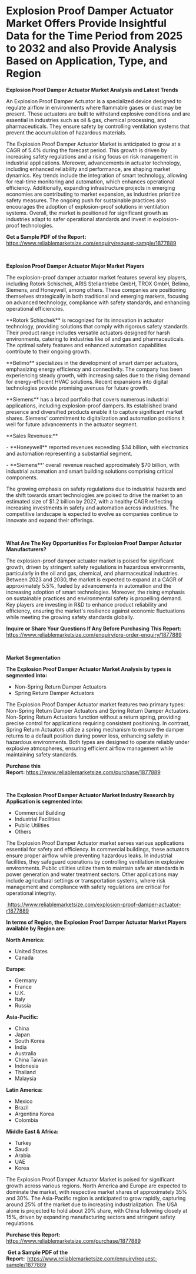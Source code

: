 <p><h1>Explosion Proof Damper Actuator Market Offers Provide Insightful Data for the Time Period from 2025 to 2032 and also Provide Analysis Based on Application, Type, and Region</h1></p><p><strong>Explosion Proof Damper Actuator Market Analysis and Latest Trends</strong></p>
<p><p>An Explosion Proof Damper Actuator is a specialized device designed to regulate airflow in environments where flammable gases or dust may be present. These actuators are built to withstand explosive conditions and are essential in industries such as oil & gas, chemical processing, and pharmaceuticals. They ensure safety by controlling ventilation systems that prevent the accumulation of hazardous materials.</p><p>The Explosion Proof Damper Actuator Market is anticipated to grow at a CAGR of 5.4% during the forecast period. This growth is driven by increasing safety regulations and a rising focus on risk management in industrial applications. Moreover, advancements in actuator technology, including enhanced reliability and performance, are shaping market dynamics. Key trends include the integration of smart technology, allowing for real-time monitoring and automation, which enhances operational efficiency. Additionally, expanding infrastructure projects in emerging economies are contributing to market expansion, as industries prioritize safety measures. The ongoing push for sustainable practices also encourages the adoption of explosion-proof solutions in ventilation systems. Overall, the market is positioned for significant growth as industries adapt to safer operational standards and invest in explosion-proof technologies.</p></p>
<p><strong>Get a Sample PDF of the Report:&nbsp;</strong> <a href="https://www.reliablemarketsize.com/enquiry/request-sample/1877889?utm_campaign=2034&utm_medium=2&utm_source=Github&utm_content=ia&utm_term=12042025&utm_id=explosion-proof-damper-actuator">https://www.reliablemarketsize.com/enquiry/request-sample/1877889</a></p>
<p>&nbsp;</p>
<p><strong>Explosion Proof Damper Actuator Major Market Players</strong></p>
<p><p>The explosion-proof damper actuator market features several key players, including Rotork Schischek, ARIS Stellantriebe GmbH, TROX GmbH, Belimo, Siemens, and Honeywell, among others. These companies are positioning themselves strategically in both traditional and emerging markets, focusing on advanced technology, compliance with safety standards, and enhancing operational efficiencies.</p><p>**Rotork Schischek** is recognized for its innovation in actuator technology, providing solutions that comply with rigorous safety standards. Their product range includes versatile actuators designed for harsh environments, catering to industries like oil and gas and pharmaceuticals. The optimal safety features and enhanced automation capabilities contribute to their ongoing growth.</p><p>**Belimo** specializes in the development of smart damper actuators, emphasizing energy efficiency and connectivity. The company has been experiencing steady growth, with increasing sales due to the rising demand for energy-efficient HVAC solutions. Recent expansions into digital technologies provide promising avenues for future growth.</p><p>**Siemens** has a broad portfolio that covers numerous industrial applications, including explosion-proof dampers. Its established brand presence and diversified products enable it to capture significant market shares. Siemens' commitment to digitalization and automation positions it well for future advancements in the actuator segment.</p><p>**Sales Revenues:** </p><p>- **Honeywell** reported revenues exceeding $34 billion, with electronics and automation representing a substantial segment.</p><p>- **Siemens**’ overall revenue reached approximately $70 billion, with industrial automation and smart building solutions comprising critical components.</p><p>  </p><p>The growing emphasis on safety regulations due to industrial hazards and the shift towards smart technologies are poised to drive the market to an estimated size of $1.2 billion by 2027, with a healthy CAGR reflecting increasing investments in safety and automation across industries. The competitive landscape is expected to evolve as companies continue to innovate and expand their offerings.</p></p>
<p>&nbsp;</p>
<p><strong>What Are The Key Opportunities For Explosion Proof Damper Actuator Manufacturers?</strong></p>
<p><p>The explosion-proof damper actuator market is poised for significant growth, driven by stringent safety regulations in hazardous environments, particularly in the oil and gas, chemical, and pharmaceutical industries. Between 2023 and 2030, the market is expected to expand at a CAGR of approximately 5.5%, fueled by advancements in automation and the increasing adoption of smart technologies. Moreover, the rising emphasis on sustainable practices and environmental safety is propelling demand. Key players are investing in R&D to enhance product reliability and efficiency, ensuring the market's resilience against economic fluctuations while meeting the growing safety standards globally.</p></p>
<p><strong>Inquire or Share Your Questions If Any Before Purchasing This Report:</strong> <a href="https://www.reliablemarketsize.com/enquiry/pre-order-enquiry/1877889?utm_campaign=2034&utm_medium=2&utm_source=Github&utm_content=ia&utm_term=12042025&utm_id=explosion-proof-damper-actuator">https://www.reliablemarketsize.com/enquiry/pre-order-enquiry/1877889</a></p>
<p>&nbsp;</p>
<p><strong>Market Segmentation</strong></p>
<p><strong>The Explosion Proof Damper Actuator Market Analysis by types is segmented into:</strong></p>
<p><ul><li>Non-Spring Return Damper Actuators</li><li>Spring Return Damper Actuators</li></ul></p>
<p><p>The Explosion Proof Damper Actuator market features two primary types: Non-Spring Return Damper Actuators and Spring Return Damper Actuators. Non-Spring Return Actuators function without a return spring, providing precise control for applications requiring consistent positioning. In contrast, Spring Return Actuators utilize a spring mechanism to ensure the damper returns to a default position during power loss, enhancing safety in hazardous environments. Both types are designed to operate reliably under explosive atmospheres, ensuring efficient airflow management while maintaining safety standards.</p></p>
<p><strong>Purchase this Report:&nbsp;</strong><a href="https://www.reliablemarketsize.com/purchase/1877889?utm_campaign=2034&utm_medium=2&utm_source=Github&utm_content=ia&utm_term=12042025&utm_id=explosion-proof-damper-actuator">https://www.reliablemarketsize.com/purchase/1877889</a></p>
<p>&nbsp;</p>
<p><strong>The Explosion Proof Damper Actuator Market Industry Research by Application is segmented into:</strong></p>
<p><ul><li>Commercial Building</li><li>Industrial Facilities</li><li>Public Utilities</li><li>Others</li></ul></p>
<p><p>The Explosion Proof Damper Actuator market serves various applications essential for safety and efficiency. In commercial buildings, these actuators ensure proper airflow while preventing hazardous leaks. In industrial facilities, they safeguard operations by controlling ventilation in explosive environments. Public utilities utilize them to maintain safe air standards in power generation and water treatment sectors. Other applications may include agricultural settings or transportation systems, where risk management and compliance with safety regulations are critical for operational integrity.</p></p>
<p><a href="https://www.reliablemarketsize.com/explosion-proof-damper-actuator-r1877889?utm_campaign=2034&utm_medium=2&utm_source=Github&utm_content=ia&utm_term=12042025&utm_id=explosion-proof-damper-actuator">&nbsp;https://www.reliablemarketsize.com/explosion-proof-damper-actuator-r1877889</a></p>
<p><strong>In terms of Region, the Explosion Proof Damper Actuator Market Players available by Region are:</strong></p>
<p>
    <p> <strong> North America: </strong>
        <ul>
            <li>United States</li>
            <li>Canada</li>
        </ul>
        </p> 
    <p> <strong> Europe: </strong>
        <ul>
            <li>Germany</li>
            <li>France</li>
            <li>U.K.</li>
            <li>Italy</li>
            <li>Russia</li>
        </ul>
        </p> 
    <p> <strong> Asia-Pacific: </strong>
        <ul>
            <li>China</li>
            <li>Japan</li>
            <li>South Korea</li>
            <li>India</li>
            <li>Australia</li>
            <li>China Taiwan</li>
            <li>Indonesia</li>
            <li>Thailand</li>
            <li>Malaysia</li>
        </ul>
        </p> 
    <p> <strong> Latin America: </strong>
        <ul>
            <li>Mexico</li>
            <li>Brazil</li>
            <li>Argentina Korea</li>
            <li>Colombia</li>
        </ul>
        </p> 
    <p> <strong> Middle East & Africa: </strong>
        <ul>
            <li>Turkey</li>
            <li>Saudi</li>
            <li>Arabia</li>
            <li>UAE</li>
            <li>Korea</li>
        </ul>
    </p>
    </p>
<p><p>The Explosion Proof Damper Actuator Market is poised for significant growth across various regions. North America and Europe are expected to dominate the market, with respective market shares of approximately 35% and 30%. The Asia-Pacific region is anticipated to grow rapidly, capturing around 25% of the market due to increasing industrialization. The USA alone is projected to hold about 20% share, with China following closely at 15%, driven by expanding manufacturing sectors and stringent safety regulations.</p></p>
<p><strong>Purchase this Report: </strong><a href="https://www.reliablemarketsize.com/purchase/1877889?utm_campaign=2034&utm_medium=2&utm_source=Github&utm_content=ia&utm_term=12042025&utm_id=explosion-proof-damper-actuator">https://www.reliablemarketsize.com/purchase/1877889</a></p>
<p>&nbsp;<strong>Get a Sample PDF of the Report:&nbsp;&nbsp;</strong><a href="https://www.reliablemarketsize.com/enquiry/request-sample/1877889?utm_campaign=2034&utm_medium=2&utm_source=Github&utm_content=ia&utm_term=12042025&utm_id=explosion-proof-damper-actuator">https://www.reliablemarketsize.com/enquiry/request-sample/1877889</a></p>
<p><strong></strong></p>
<p><p></p><p></p><p></p></p>